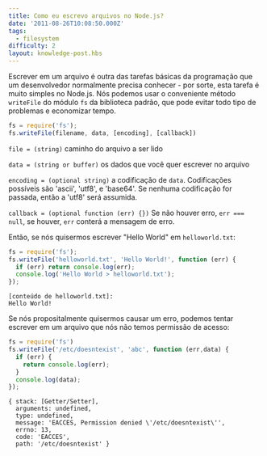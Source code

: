 ```yaml
---
title: Como eu escrevo arquivos no Node.js?
date: '2011-08-26T10:08:50.000Z'
tags:
  - filesystem
difficulty: 2
layout: knowledge-post.hbs
---
```


Escrever em um arquivo é outra das tarefas básicas da programação que um desenvolvedor normalmente precisa conhecer - por sorte, esta tarefa é muito simples no Node.js.  Nós podemos usar o conveniente método `writeFile` do módulo `fs` da biblioteca padrão, que pode evitar todo tipo de problemas e economizar tempo.

```javascript
fs = require('fs');
fs.writeFile(filename, data, [encoding], [callback])
```

`file = (string)` caminho do arquivo a ser lido

`data = (string or buffer)` os dados que você quer escrever no arquivo

`encoding = (optional string)` a codificação de `data`. Codificações possíveis são 'ascii', 'utf8', e 'base64'. Se nenhuma codificação for passada, então a 'utf8' será assumida.

`callback = (optional function (err) {})` Se não houver erro, `err === null`, se houver, `err` conterá a mensagem de erro.

Então, se nós quisermos escrever "Hello World" em `helloworld.txt`:

```javascript
fs = require('fs');
fs.writeFile('helloworld.txt', 'Hello World!', function (err) {
  if (err) return console.log(err);
  console.log('Hello World > helloworld.txt');
});
```

```
[conteúdo de helloworld.txt]:
Hello World!
```

Se nós propositalmente quisermos causar um erro, podemos tentar escrever em um arquivo que nós não temos permissão de acesso:

```javascript
fs = require('fs')
fs.writeFile('/etc/doesntexist', 'abc', function (err,data) {
  if (err) {
    return console.log(err);
  }
  console.log(data);
});
```

```
{ stack: [Getter/Setter],
  arguments: undefined,
  type: undefined,
  message: 'EACCES, Permission denied \'/etc/doesntexist\'',
  errno: 13,
  code: 'EACCES',
  path: '/etc/doesntexist' }
```
